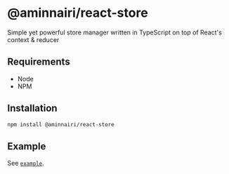 # @aminnairi/react-store

Simple yet powerful store manager written in TypeScript on top of React's context & reducer

## Requirements

- Node
- NPM

## Installation

```bash
npm install @aminnairi/react-store
```

## Example

See [`example`](./example).